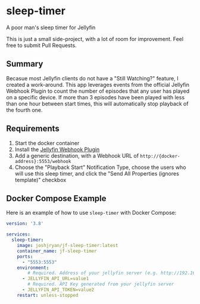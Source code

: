 # sleep-timer
A poor man's sleep timer for Jellyfin

This is just a small side-project, with a lot of room for improvement.  Feel free to submit Pull Requests.

## Summary
Becasue most Jellyfin clients do not have a "Still Watching?" feature, I created a work-around.  This app leverages events from the official Jellyfin Webhook Plugin to count the number of episodes that any user has played on a specific device.  If more than 3 episodes have been played with less than one hour between start times, this will automatically stop playback of the fourth one.

## Requirements
1. Start the docker container
2. Install the [Jellyfin Webhook Plugin](https://github.com/jellyfin/jellyfin-plugin-webhook)
3. Add a generic destination, with a Webhook URL of `http://{docker-address}:5553/webhook`
4. Choose the "Playback Start" Notification Type, choose the users who will use this sleep timer, and click the "Send All Properties (ignores template)" checkbox


## Docker Compose Example

Here is an example of how to use `sleep-timer` with Docker Compose:

```yaml
version: '3.8'

services:
  sleep-timer:
    image: joshjryan/jf-sleep-timer:latest
    container_name: jf-sleep-timer
    ports:
      - "5553:5553"
    environment:
        # Required. Address of your jellyfin server (e.g. http://192.168.1.100:8096)
      - JELLYFIN_API_URL=value1
        # Required. API Key generated from your jellyfin server
      - JELLYFIN_API_TOKEN=value2
    restart: unless-stopped
```
